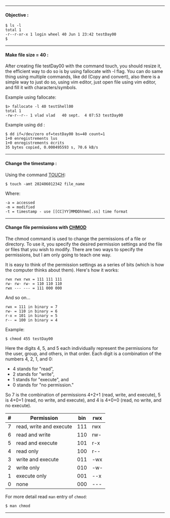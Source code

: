 
---

#### Objective :

```
$ ls -l
total 1
-r--r-xr-x 1 login wheel 40 Jun 1 23:42 testDay00
$
```

---

#### Make file size = 40 :

After creating file testDay00 with the command touch, you should resize it,
the efficient way to do so is by using fallocate with -l flag.
You can do same thing using multiple commands, like dd (Copy and convert),
also there is a simple way to just do so, using vim editor, just open file 
using vim editor, and fill it with characters/symbols.

Example using fallocate:

```
$> fallocate -l 40 testShell00
total 1
-rw-r--r-- 1 vlad vlad   40 sept.  4 07:53 testDay00
```

Example using dd :

```
$ dd if=/dev/zero of=testDay00 bs=40 count=1
1+0 enregistrements lus
1+0 enregistrements écrits
35 bytes copied, 0.000495593 s, 70.6 kB/s
```

---

#### Change the timestamp :

Using the command [TOUCH](https://linux.die.net/man/1/touch):

```
$ touch -amt 202406012342 file_name
```

Where:

```
-a = accessed
-m = modified
-t = timestamp - use [[CC]YY]MMDDhhmm[.ss] time format
```
---

#### Change file permissions with [CHMOD](https://en.wikipedia.org/wiki/Chmod)

The chmod command is used to change the permissions of a file or directory.
To use it, you specify the desired permission settings and the file or files
that you wish to modify. There are two ways to specify the permissions, but
I am only going to teach one way.

It is easy to think of the permission settings as a series of bits
(which is how the computer thinks about them). Here's how it works:

```
rwx rwx rwx = 111 111 111
rw- rw- rw- = 110 110 110
rwx --- --- = 111 000 000
```
And so on...

```
rwx = 111 in binary = 7
rw- = 110 in binary = 6
r-x = 101 in binary = 5
r-- = 100 in binary = 4
```

Example:

```
$ chmod 455 testDay00
```

Here the digits 4, 5, and 5 each individually represent the permissions for the
user, group, and others, in that order. Each digit is a combination of the
numbers 4, 2, 1, and 0:

* 4 stands for "read",
* 2 stands for "write",
* 1 stands for "execute", and
* 0 stands for "no permission."

So 7 is the combination of permissions 4+2+1 (read, write, and execute),
5 is 4+0+1 (read, no write, and execute), and 4 is 4+0+0
(read, no write, and no execute).

|  #  | Permission | bin | rwx |
|--- |-- |--- |--- |
|  7  | read, write and execute | 111 | rwx |
|  6  | read and write	        | 110 | rw- |
|  5  | read and execute	| 101 | r-x |
|  4  | read only		| 100 | r-- |
|  3  | write and execute	| 011 | -wx |
|  2  | write only		| 010 | -w- |
|  1  | execute only		| 001 | --x |
|  0  | none			| 000 | --- |

For more detail read `man` entry of `chmod`:

```
$ man chmod
```

---
